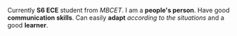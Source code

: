 Currently **S6 ECE** student from *MBCET*.
I am a **people's person**.
Have good **communication skills**.
Can easily **adapt** *according to the situations*
and a good **learner**.
